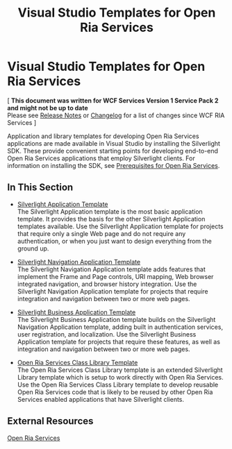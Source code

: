 ﻿---
title: Visual Studio Templates for Open Ria Services
TOCTitle: Visual Studio Templates for Open Ria Services
ms:assetid: ea10117f-0096-43c4-b024-95383263d0cf
ms:mtpsurl: https://msdn.microsoft.com/en-us/library/Hh180771(v=VS.91)
ms:contentKeyID: 35437171
ms.date: 08/19/2013
mtps_version: v=VS.91
---

# Visual Studio Templates for Open Ria Services

\[ **This document was written for WCF Services Version 1 Service Pack 2 and might not be up to date** <br />
Please see [Release Notes](https://github.com/OpenRIAServices/OpenRiaServices/releases) or [Changelog](https://github.com/OpenRIAServices/OpenRiaServices/blob/main/Changelog.md) for a list of changes since WCF RIA Services \]

Application and library templates for developing Open Ria Services applications are made available in Visual Studio by installing the Silverlight SDK. These provide convenient starting points for developing end-to-end Open Ria Services applications that employ Silverlight clients. For information on installing the SDK, see [Prerequisites for Open Ria Services](./gg512106).

## In This Section

  - [Silverlight Application Template](./hh180770)  
    The Silverlight Application template is the most basic application template. It provides the basis for the other Silverlight Application templates available. Use the Silverlight Application template for projects that require only a single Web page and do not require any authentication, or when you just want to design everything from the ground up.

  - [Silverlight Navigation Application Template](./hh180767)  
    The Silverlight Navigation Application template adds features that implement the Frame and Page controls, URI mapping, Web browser integrated navigation, and browser history integration. Use the Silverlight Navigation Application template for projects that require integration and navigation between two or more web pages.

  - [Silverlight Business Application Template](./hh180769)  
    The Silverlight Business Application template builds on the Silverlight Navigation Application template, adding built in authentication services, user registration, and localization. Use the Silverlight Business Application template for projects that require these features, as well as integration and navigation between two or more web pages.

  - [Open Ria Services Class Library Template](./hh180768)  
    The Open Ria Services Class Library template is an extended Silverlight Library template which is setup to work directly with Open Ria Services. Use the Open Ria Services Class Library template to develop reusable Open Ria Services code that is likely to be reused by other Open Ria Services enabled applications that have Silverlight clients.

## External Resources

[Open Ria Services](index)

